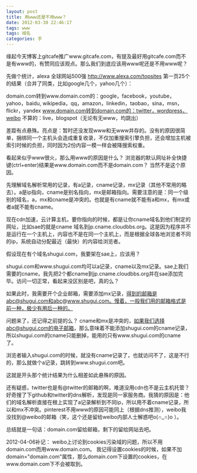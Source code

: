 ```yaml
---
layout: post
title: 用www还是不用www？
date: 2012-03-30 22:46:17
tags: www
tags: 域名
categories: 手
---
```

缘起今天博客上gitcafe推广www.gitcafe.com，有提及最好用gitcafe.com而不是有www的，有赞同应该观点。那么我们到底应该用www呢还是不用www呢？

先做个统计，alexa 全球网站500强 http://www.alexa.com/topsites 第一页25个的结果（合并了同类，比如google几个，yahoo几个）：

domain.com转到www.domain.com的：google，facebook，youtube，yahoo，baidu, wikipedia，qq，amazon，linkedin，taobao，sina，msn，flickr，yandex
www.domain.com转到domain.com的：twitter，wordpress，weibo
不算的：live，blogspot（无论有无www，均跳出）

差距有点悬殊。亮点是：暂时还没发现www和无www并存的。没有的原因很简单，捆绑同一个主机头会造成重复收录，不仅加重搜索引擎负担，还会增加主机被索引时候的负担，同时因为2份内容一模一样会被降搜索权重。

看起来似乎www很火，那么用www的原因是什么？ 浏览器的默认网址补全快捷键(ctrl+enter)结果是www.domain.com而不是domain.com？ 当然不是这个原因。

先理解域名解析常用的记录，有a记录，cname记录，mx记录（其他不常用的略去）。a是ip指向，cname是别名指向，mx是邮箱指向。需要注意的是：同一个级别的域名，a，mx和cname是冲突的。也就是有cname就不能有a和mx，有mx或者a就不能有cname。

现在cdn加速，云计算主机，要你指向的时候，都是让你cname域名到他们制定的网址，比如sae的就是cname 域名到jp.cname.cloudbbs.org。这是因为程序并不是运行在一个主机上，内容也不是在同一个主机上，而是根据全球各地浏览者不同的ip，系统自动分配最近（最快）的内容给浏览者。

假设现在有个域名shugui.com，我要架在sae上，应该用？

shugui.com和www.shugui.com均可以a记录，cname以及mx记录。sae上我们需要的cname，我先把2个都cname到jp.cname.cloudbbs.org并在sae添加完毕。访问一切正常，看起来没区别是吧，真的么？

如果此时，我需要开个企业邮箱，需要添加mx记录，得到的邮箱是abc@shugui.com和abc@www.shugui.com。慢着，一般我们用的邮箱格式是前一种，极少有用后一种的。

问题来了，还记得之前提的么？ cname和mx是冲突的，如果我们选择abc@shugui.com的电子邮箱，那么意味着不能添加shugui.com的cname记录，所以shugui.com的cname只能删掉，能用的只有www.shugui.com的cname了。

浏览者输入shugui.com的时候，就没有cname记录了，也就访问不了，这是不行的，那么就做个a记录，跳转到www.shugui.com吧。

这就是开头那个统计结果为什么相差如此悬殊的原因。


还有疑惑，twitter也是有@twitter的邮箱的啊，难道没用cdn也不是云主机托管？ 好奇搜了下github和twitter的dns解析，发现是同一家服务商。我猜的原因是：他们的域名解析直接在根上实现了a记录解析到不同ip，所以用不着cname记录，所以和mx不冲突。pinterest不用www的原因可能同上（根据dns推测），weibo我没找到@weibo的邮箱（笑，这个还是留给weibo内部人士解惑吧o(∩_∩)o ）。

总结就是一句话：domain.com留给邮箱，剩下的留给网站去吧。

2012-04-06补记：
weibo上讨论到cookies污染域的问题，所以不用domain.com而用www.domain.com。
我记得设置cookies的时候，如果不加domain="domain.com"属性，那么domain.com下设置的cookies，在www.domain.com下不会被取到。